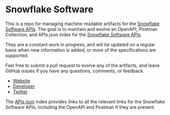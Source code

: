 # Snowflake SoftwareThis is a repo for managing machine readable artifacts for the [Snowflake Software APIs](https://snowflakesoftware.com). The goal is to maintain and evolve an OpenAPI, Postman Collection, and APIs.json index for the [Snowflake Software APIs](https://snowflakesoftware.com).They are a constant work in progress, and will be updated on a regular basis when new information is added, or more of the specifications are supported.Feel free to submit a pull request to evolve any of the artifacts, and leave GitHub issues if you have any questions, comments, or feedback.- [Website](https://snowflakesoftware.com)- [Developer](https://snowflakesoftware.com)- [Twitter](https://twitter.com/sflakesoftware)The [APIs.json](https://github.com/api-evangelist/snowflake-software/blob/master/apis.json) index provides links to all the relevant links for the Snowflake Software APIs, including the OpenAPI and Postman if they are present.